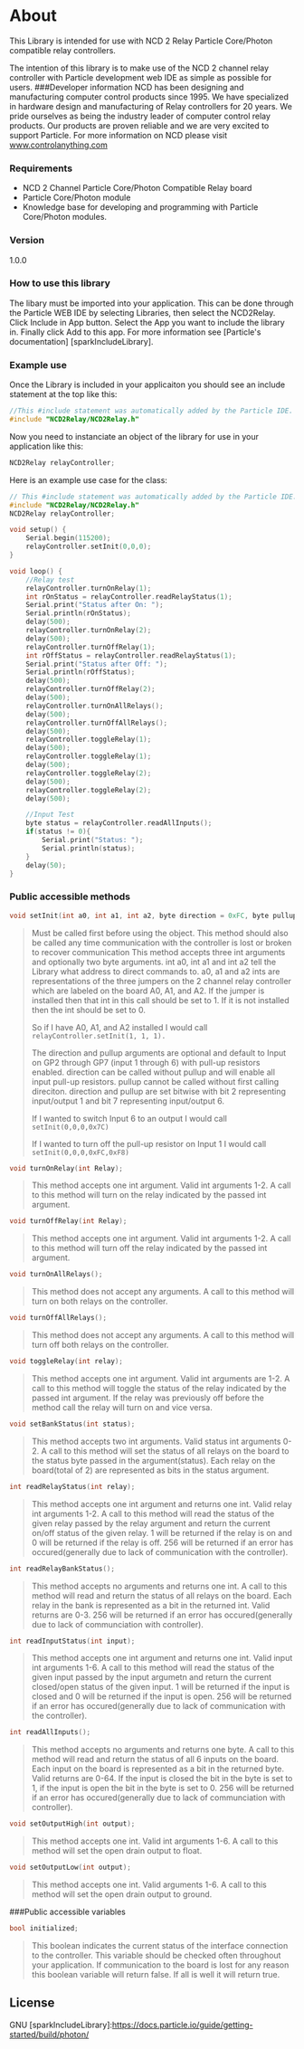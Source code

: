 # About

This Library is intended for use with NCD 2 Relay Particle Core/Photon compatible relay controllers.

The intention of this library is to make use of the NCD 2 channel relay controller with Particle development web IDE as simple as possible for users.
###Developer information
NCD has been designing and manufacturing computer control products since 1995.  We have specialized in hardware design and manufacturing of Relay controllers for 20 years.  We pride ourselves as being the industry leader of computer control relay products.  Our products are proven reliable and we are very excited to support Particle.  For more information on NCD please visit www.controlanything.com

### Requirements
- NCD 2 Channel Particle Core/Photon Compatible Relay board
- Particle Core/Photon module
- Knowledge base for developing and programming with Particle Core/Photon modules.

### Version
1.0.0

### How to use this library

The libary must be imported into your application.  This can be done through the Particle WEB IDE by selecting Libraries, then select the NCD2Relay.  Click Include in App button.  Select the App you want to include the library in.  Finally click Add to this app.  For more information see [Particle's documentation] [sparkIncludeLibrary].

### Example use

Once the Library is included in your applicaiton you should see an include statement at the top like this:
```cpp
//This #include statement was automatically added by the Particle IDE.
#include "NCD2Relay/NCD2Relay.h"
```

Now you need to instanciate an object of the library for use in your application like this:
```cpp
NCD2Relay relayController;
```

Here is an example use case for the class:
```cpp
// This #include statement was automatically added by the Particle IDE.
#include "NCD2Relay/NCD2Relay.h"
NCD2Relay relayController;

void setup() {
    Serial.begin(115200);
    relayController.setInit(0,0,0);
}

void loop() {
    //Relay test
    relayController.turnOnRelay(1);
    int rOnStatus = relayController.readRelayStatus(1);
    Serial.print("Status after On: ");
    Serial.println(rOnStatus);
    delay(500);
    relayController.turnOnRelay(2);
    delay(500);
    relayController.turnOffRelay(1);
    int rOffStatus = relayController.readRelayStatus(1);
    Serial.print("Status after Off: ");
    Serial.println(rOffStatus);
    delay(500);
    relayController.turnOffRelay(2);
    delay(500);
    relayController.turnOnAllRelays();
    delay(500);
    relayController.turnOffAllRelays();
    delay(500);
    relayController.toggleRelay(1);
    delay(500);
    relayController.toggleRelay(1);
    delay(500);
    relayController.toggleRelay(2);
    delay(500);
    relayController.toggleRelay(2);
    delay(500);

    //Input Test
    byte status = relayController.readAllInputs();
    if(status != 0){
        Serial.print("Status: ");
        Serial.println(status);
    }
    delay(50);
}
```

### Public accessible methods
```cpp
void setInit(int a0, int a1, int a2, byte direction = 0xFC, byte pullup = 0xFC);
```
>Must be called first before using the object.  This method should also be called any time communication with
>the controller is lost or broken to recover communication  This method accepts three int arguments and optionally
>two byte arguments.  int a0, int a1 and int a2 tell the Library what address to direct commands to.  a0, a1 and a2 
>ints are representations of the three jumpers on the 2 channel relay controller which are labeled on the board A0, 
>A1, and A2.  If the jumper is installed then that int in this call should be set to 1.  If it is not installed then
>the int should be set to 0.
>
>So if I have A0, A1, and A2 installed I would call ```relayController.setInit(1, 1, 1).```
>
>The direction and pullup arguments are optional and default to Input on GP2 through GP7 (input 1 through 6) with
>pull-up resistors enabled. direction can be called without pullup and will enable all input pull-up resistors. 
>pullup cannot be called without first calling direciton. direction and pullup are set bitwise with bit 2 representing
>input/output 1 and bit 7 representing input/output 6.
>
>If I wanted to switch Input 6 to an output I would call ```setInit(0,0,0,0x7C)```
>
>If I wanted to turn off the pull-up resistor on Input 1 I would call ```setInit(0,0,0,0xFC,0xF8)```


```cpp
void turnOnRelay(int Relay);
```
>This method accepts one int argument.  Valid int arguments 1-2.  A call to this method will turn on the
>relay indicated by the passed int argument.


```cpp
void turnOffRelay(int Relay);
```
>This method accepts one int argument.  Valid int arguments 1-2.  A call to this method will turn off the relay
>indicated by the passed int argument.


```cpp
void turnOnAllRelays();
```
>This method does not accept any arguments.  A call to this method will turn on both relays on the
>controller.


```cpp
void turnOffAllRelays();
```
>This method does not accept any arguments.  A call to this method will turn off both relays on the
>controller.


```cpp
void toggleRelay(int relay);
```
>This method accepts one int argument.  Valid int arguments are 1-2.  A call to this method will toggle the
>status of the relay indicated by the passed int argument.  If the relay was previously off before the method
>call the relay will turn on and vice versa.


```cpp
void setBankStatus(int status);
```
>This method accepts two int arguments.  Valid status int arguments 0-2.  A call
>to this method will set the status of all relays on the board to the status byte passed in
the argument(status).  Each relay on the board(total of 2) are represented as bits in the status
>argument.


```cpp
int readRelayStatus(int relay);
```
>This method accepts one int argument and returns one int.  Valid relay int arguments 1-2.  A call to this
>method will read the status of the given relay passed by the relay argument and return the current on/off
>status of the given relay.  1 will be returned if the relay is on and 0 will be returned if the relay is off.
>256 will be returned if an error has occured(generally due to lack of communication with the controller).


```cpp
int readRelayBankStatus();
```
>This method accepts no arguments and returns one int.  A call to this
>method will read and return the status of all relays on the board.
>Each relay in the bank is represented as a bit in the returned int.  Valid returns are 0-3.  256 will be
>returned if an error has occured(generally due to lack of communciation with controller).


```cpp
int readInputStatus(int input);
```
>This method accepts one int argument and returns one int.  Valid input int arguments 1-6.  A call to this
>method will read the status of the given input passed by the input argumetn and return the current closed/open
>status of the given input.  1 will be returned if the input is closed and 0 will be returned if the input is open.
>256 will be returned if an error has occured(generally due to lack of communication with the controller).


```cpp
int readAllInputs();
```
>This method accepts no arguments and returns one byte.  A call to this
>method will read and return the status of all 6 inputs on the board.
>Each input on the board is represented as a bit in the returned byte.  Valid returns are 0-64.  If the input is closed
>the bit in the byte is set to 1, if the input is open the bit in the byte is set to 0.  256 will be
>returned if an error has occured(generally due to lack of communciation with controller).

```cpp
void setOutputHigh(int output);
```
>This method accepts one int. Valid int arguments 1-6. A call to this method will set the open drain output
>to float.

```cpp
void setOutputLow(int output);
```
>This method accepts one int. Valid arguments 1-6. A call to this method will set the open drain output to ground.

###Public accessible variables
```cpp
bool initialized;
```
>This boolean indicates the current status of the interface connection to the controller.  This variable should
>be checked often throughout your application.  If communication to the board is lost for any reason this
>boolean variable will return false.  If all is well it will return true.


License
----

GNU
[sparkIncludeLibrary]:https://docs.particle.io/guide/getting-started/build/photon/
